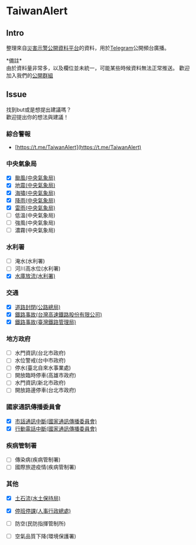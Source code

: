 # TaiwanAlert

## Intro

整理來自[災害示警公開資料平台](https://alerts.ncdr.nat.gov.tw)的資料，用於[Telegram](https://telegram.org)公開頻台廣播。

\*備註\*  
由於資料量非常多，以及欄位並未統一，可能某些時候資料無法正常推送。 歡迎加入我們的[公開群組](https://t.me/TaiwanAlertGroup)

## Issue

找到but或是想提出建議嗎？  
歡迎提出你的想法與建議！

### 綜合警報

* [https://t.me/TaiwanAlert](https://t.me/TaiwanAlert) 

### 中央氣象局

* [x] [颱風\(中央氣象局\)](https://t.me/Taiwan_Typhoon)
* [x] [地震\(中央氣象局\)](https://t.me/Taiwan_Earthquake)
* [x] [海嘯\(中央氣象局\)](https://t.me/Taiwan_Earthquake)
* [x] [降雨\(中央氣象局\)](https://t.me/Taiwan_Weather)
* [x] [雷雨\(中央氣象局\)](https://t.me/Taiwan_Weather)
* [ ] 低溫\(中央氣象局\)
* [ ] 強風\(中央氣象局\)
* [ ] 濃霧\(中央氣象局\)

### 水利署

* [ ] 淹水\(水利署\)
* [ ] 河川高水位\(水利署\)
* [x] [水庫放流\(水利署\)](https://t.me/Taiwan_Reservoir)

### 交通

* [x] [道路封閉\(公路總局\)](https://t.me/Taiwan_Road)
* [x] [鐵路事故\(台灣高速鐵路股份有限公司\)](https://t.me/Taiwan_Rail)
* [x] [鐵路事故\(臺灣鐵路管理局\)](https://t.me/Taiwan_Rail)

### 地方政府

* [ ] 水門資訊\(台北市政府\)
* [ ] 水位警戒\(台中市政府\)
* [ ] 停水\(臺北自來水事業處\)
* [ ] 開放臨時停車\(高雄市政府\)
* [ ] 水門資訊\(新北市政府\)
* [ ] 開放路邊停車\(台北市政府\)

### 國家通訊傳播委員會

* [x] [市話通訊中斷\(國家通訊傳播委員會\)](https://t.me/Taiwan_NCC)
* [x] [行動電話中斷\(國家通訊傳播委員會\)](https://t.me/Taiwan_NCC)

### 疾病管制署

* [ ] 傳染病\(疾病管制署\)
* [ ] 國際旅遊疫情\(疾病管制署\)

### 其他

* [x] [土石流\(水土保持局\)](https://t.me/Taiwan_debrisFlow)
* [x] [停班停課\(人事行政總處\)](https://t.me/Taiwan_QK)
* [ ] 防空\(民防指揮管制所\)
* [ ] 空氣品質下降\(環境保護署\)

